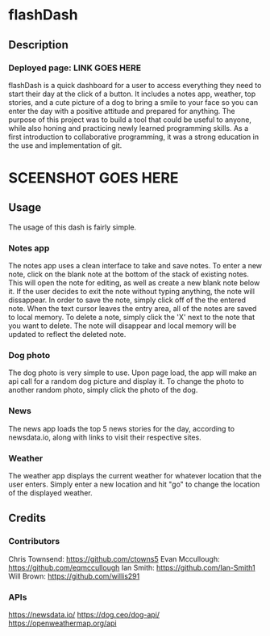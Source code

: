 # flashDash

## Description

### Deployed page: LINK GOES HERE

flashDash is a quick dashboard for a user to access everything they need to start their day at the click of a button. It includes a notes app, weather, top stories, and a cute picture of a dog to bring a smile to your face so you can enter the day with a positive attitude and prepared for anything. The purpose of this project was to build a tool that could be useful to anyone, while also honing and practicing newly learned programming skills. As a first introduction to collaborative programming, it was a strong education in the use and implementation of git.

# SCEENSHOT GOES HERE

## Usage

The usage of this dash is fairly simple.

### Notes app

The notes app uses a clean interface to take and save notes. To enter a new note, click on the blank note at the bottom of the stack of existing notes. This will open the note for editing, as well as create a new blank note below it. If the user decides to exit the note without typing anything, the note will dissappear. In order to save the note, simply click off of the the entered note. When the text cursor leaves the entry area, all of the notes are saved to local memory. To delete a note, simply click the 'X' next to the note that you want to delete. The note will disappear and local memory will be updated to reflect the deleted note.

### Dog photo

The dog photo is very simple to use. Upon page load, the app will make an api call for a random dog picture and display it. To change the photo to another random photo, simply click the photo of the dog.

### News

The news app loads the top 5 news stories for the day, according to newsdata.io, along with links to visit their respective sites.

### Weather

The weather app displays the current weather for whatever location that the user enters. Simply enter a new location and hit "go" to change the location of the displayed weather.

## Credits

### Contributors

Chris Townsend: https://github.com/ctowns5
Evan Mccullough: https://github.com/eqmccullough
Ian Smith: https://github.com/Ian-Smith1
Will Brown: https://github.com/willis291

### APIs

https://newsdata.io/
https://dog.ceo/dog-api/
https://openweathermap.org/api
